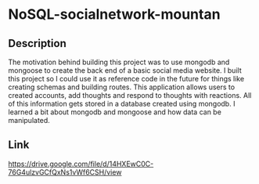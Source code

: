 # NoSQL-socialnetwork-mountan

## Description

The motivation behind building this project was to use mongodb and mongoose to create the back end of a basic social media website. I built this project so I could use it as reference code in the future for things like creating schemas and building routes. This application allows users to created accounts, add thoughts and respond to thoughts with reactions. All of this information gets stored in a database created using mongodb. I learned a bit about mongodb and mongoose and how data can be manipulated.

## Link

https://drive.google.com/file/d/14HXEwC0C-76G4ulzvGCfQxNs1vWf6CSH/view

